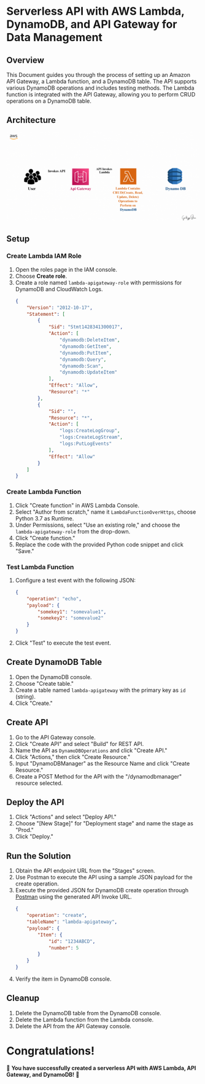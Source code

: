 # Serverless API with AWS Lambda, DynamoDB, and API Gateway for Data Management

## Overview
This Document guides you through the process of setting up an Amazon API Gateway, a Lambda function, and a DynamoDB table. The API supports various DynamoDB operations and includes testing methods. The Lambda function is integrated with the API Gateway, allowing you to perform CRUD operations on a DynamoDB table.
## Architecture
![Alt Text](High-Level-Architecture.gif)
## Setup

### Create Lambda IAM Role
1. Open the roles page in the IAM console.
2. Choose **Create role**.
3. Create a role named `lambda-apigateway-role` with permissions for DynamoDB and CloudWatch Logs.
    ```json
    {
        "Version": "2012-10-17",
        "Statement": [
            {
                "Sid": "Stmt1428341300017",
                "Action": [
                    "dynamodb:DeleteItem",
                    "dynamodb:GetItem",
                    "dynamodb:PutItem",
                    "dynamodb:Query",
                    "dynamodb:Scan",
                    "dynamodb:UpdateItem"
                ],
                "Effect": "Allow",
                "Resource": "*"
            },
            {
                "Sid": "",
                "Resource": "*",
                "Action": [
                    "logs:CreateLogGroup",
                    "logs:CreateLogStream",
                    "logs:PutLogEvents"
                ],
                "Effect": "Allow"
            }
        ]
    }
    ```

### Create Lambda Function
1. Click "Create function" in AWS Lambda Console.
2. Select "Author from scratch," name it `LambdaFunctionOverHttps`, choose Python 3.7 as Runtime.
3. Under Permissions, select "Use an existing role," and choose the `lambda-apigateway-role` from the drop-down.
4. Click "Create function."
5. Replace the code with the provided Python code snippet and click "Save."

### Test Lambda Function
1. Configure a test event with the following JSON:
    ```json
    {
        "operation": "echo",
        "payload": {
            "somekey1": "somevalue1",
            "somekey2": "somevalue2"
        }
    }
    ```
2. Click "Test" to execute the test event.

## Create DynamoDB Table
1. Open the DynamoDB console.
2. Choose "Create table."
3. Create a table named `lambda-apigateway` with the primary key as `id` (string).
4. Click "Create."

## Create API
1. Go to the API Gateway console.
2. Click "Create API" and select "Build" for REST API.
3. Name the API as `DynamoDBOperations` and click "Create API."
4. Click "Actions," then click "Create Resource."
5. Input "DynamoDBManager" as the Resource Name and click "Create Resource."
6. Create a POST Method for the API with the "/dynamodbmanager" resource selected.

## Deploy the API
1. Click "Actions" and select "Deploy API."
2. Choose "[New Stage]" for "Deployment stage" and name the stage as "Prod."
3. Click "Deploy."

## Run the Solution
1. Obtain the API endpoint URL from the "Stages" screen.
2. Use Postman to execute the API using a sample JSON payload for the create operation.
3. Execute the provided JSON for DynamoDB create operation through [Postman](https://www.postman.com/downloads/) using the generated API Invoke URL.
    ```json
    {
        "operation": "create",
        "tableName": "lambda-apigateway",
        "payload": {
            "Item": {
                "id": "1234ABCD",
                "number": 5
            }
        }
    }
4. Verify the item in DynamoDB console.

## Cleanup
1. Delete the DynamoDB table from the DynamoDB console.
2. Delete the Lambda function from the Lambda console.
3. Delete the API from the API Gateway console.
# Congratulations!

🎉 **You have successfully created a serverless API with AWS Lambda, API Gateway, and DynamoDB!** 🚀
